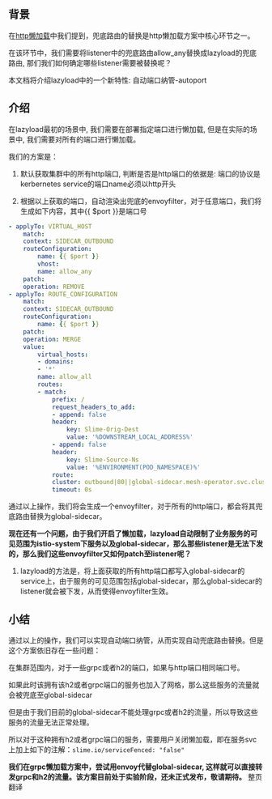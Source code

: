 ## 背景

在[http懒加载](./http%E6%87%92%E5%8A%A0%E8%BD%BD.md)中我们提到，兜底路由的替换是http懒加载方案中核心环节之一。

在该环节中，我们需要将listener中的兜底路由allow_any替换成lazyload的兜底路由, 那们我们如何确定哪些listener需要被替换呢？

本文档将介绍lazyload中的一个新特性: 自动端口纳管-autoport

## 介绍

在lazyload最初的场景中, 我们需要在部署指定端口进行懒加载, 但是在实际的场景中, 我们需要对所有的端口进行懒加载。

我们的方案是：

1. 默认获取集群中的所有http端口, 判断是否是http端口的依据是: 端口的协议是kerbernetes service的端口name必须以http开头

2. 根据以上获取的端口，自动渲染出兜底的envoyfilter，对于任意端口，我们将生成如下内容，其中{{ $port }}是端口号

```yaml
- applyTo: VIRTUAL_HOST
    match:
    context: SIDECAR_OUTBOUND
    routeConfiguration:
        name: {{ $port }}
        vhost:
        name: allow_any
    patch:
    operation: REMOVE
- applyTo: ROUTE_CONFIGURATION
    match:
    context: SIDECAR_OUTBOUND
    routeConfiguration:
        name: {{ $port }}
    patch:
    operation: MERGE
    value:
        virtual_hosts:
        - domains:
        - '*'
        name: allow_all
        routes:
        - match:
            prefix: /
            request_headers_to_add:
            - append: false
            header:
                key: Slime-Orig-Dest
                value: '%DOWNSTREAM_LOCAL_ADDRESS%'
            - append: false
            header:
                key: Slime-Source-Ns
                value: '%ENVIRONMENT(POD_NAMESPACE)%'
            route:
            cluster: outbound|80||global-sidecar.mesh-operator.svc.cluster.local  ## global-sidecar
            timeout: 0s
```

通过以上操作，我们将会生成一个envoyfilter，对于所有的http端口，都会将其兜底路由替换为global-sidecar。

**现在还有一个问题，由于我们开启了懒加载，lazyload自动限制了业务服务的可见范围为istio-system下服务以及global-sidecar，那么那些listener是无法下发的，那么我们这些envoyfilter又如何patch至listener呢？**

   1. lazyload的方法是，将上面获取的所有http端口都写入global-sidecar的service上，由于服务的可见范围包括global-sidecar，那么global-sidecar的listener就会被下发，从而使得envoyfilter生效。


## 小结

通过以上的操作，我们可以实现自动端口纳管，从而实现自动兜底路由替换。但是这个方案依旧存在一些问题：

在集群范围内，对于一些grpc或者h2的端口，如果与http端口相同端口号。

如果此时该拥有该h2或者grpc端口的服务也加入了网格，那么这些服务的流量就会被兜底至global-sidecar

但是由于我们目前的global-sidecar不能处理grpc或者h2的流量，所以导致这些服务的流量无法正常处理。

所以对于这种拥有h2或者grpc端口的服务，需要用户关闭懒加载，即在服务svc上加上如下的注解：`slime.io/serviceFenced: "false"`

**我们在grpc懒加载方案中，尝试用envoy代替global-sidecar, 这样就可以直接转发grpc和h2的流量。该方案目前处于实验阶段，还未正式发布，敬请期待。**
整页翻译